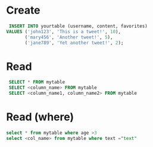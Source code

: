 # Create

```sql
 INSERT INTO yourtable (username, content, favorites)
VALUES ('john123', 'This is a tweet!', 10),
       ('mary456', 'Another tweet!', 5),
       ('jane789', 'Yet another tweet!', 2);

```

# Read

```sql
 SELECT * FROM mytable
 SELECT <column_name> FROM mytable
 SELECT <column_name1, column_name2> FROM mytable
```

# Read (where)

```sql
select * from mytable where age >3
select <col_name> from mytable where text ="text"
```

